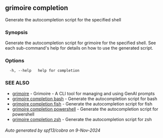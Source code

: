 ## grimoire completion

Generate the autocompletion script for the specified shell

### Synopsis

Generate the autocompletion script for grimoire for the specified shell.
See each sub-command's help for details on how to use the generated script.


### Options

```
  -h, --help   help for completion
```

### SEE ALSO

* [grimoire](grimoire.md)	 - Grimoire - A CLI tool for managing and using GenAI prompts
* [grimoire completion bash](grimoire_completion_bash.md)	 - Generate the autocompletion script for bash
* [grimoire completion fish](grimoire_completion_fish.md)	 - Generate the autocompletion script for fish
* [grimoire completion powershell](grimoire_completion_powershell.md)	 - Generate the autocompletion script for powershell
* [grimoire completion zsh](grimoire_completion_zsh.md)	 - Generate the autocompletion script for zsh

###### Auto generated by spf13/cobra on 9-Nov-2024
